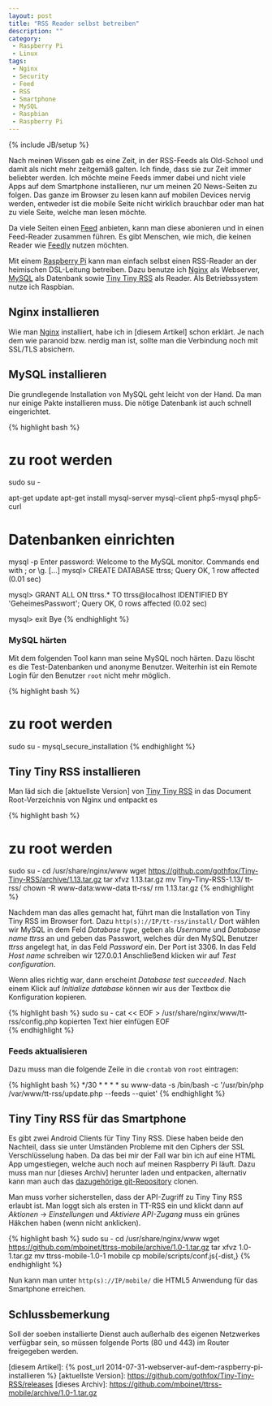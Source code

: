 ```yaml
---
layout: post
title: "RSS Reader selbst betreiben"
description: ""
category: 
 - Raspberry Pi
 - Linux 
tags:
 - Nginx
 - Security
 - Feed
 - RSS
 - Smartphone
 - MySQL
 - Raspbian
 - Raspberry Pi
---
```

{% include JB/setup %}

Nach meinen Wissen gab es eine Zeit, in der RSS-Feeds als Old-School und damit
als nicht mehr zeitgemäß galten. Ich finde, dass sie zur Zeit immer beliebter
werden. Ich möchte meine Feeds immer dabei und nicht viele Apps auf dem Smartphone
installieren, nur um meinen 20 News-Seiten zu folgen. Das ganze im Browser zu
lesen kann auf mobilen Devices nervig werden, entweder ist die mobile Seite nicht
wirklich brauchbar oder man hat zu viele Seite, welche man lesen möchte.

Da viele Seiten einen [Feed] anbieten, kann man diese abonieren und in einen
Feed-Reader zusammen führen. Es gibt Menschen, wie mich, die keinen Reader wie
[Feedly] nutzen möchten. 

Mit einem [Raspberry Pi] kann man einfach selbst einen RSS-Reader an der heimischen
DSL-Leitung betreiben. Dazu benutze ich [Nginx] als Webserver, [MySQL] als Datenbank
sowie [Tiny Tiny RSS] als Reader. Als Betriebssystem nutze ich Raspbian.

## Nginx installieren ##
Wie man [Nginx] installiert, habe ich in [diesem Artikel] schon erklärt. 
Je nach dem wie paranoid bzw. nerdig man ist, sollte man die Verbindung noch
mit SSL/TLS absichern.

## MySQL installieren ##

Die grundlegende Installation von MySQL geht leicht von der Hand. Da man nur einige
Pakte installieren muss. Die nötige Datenbank ist auch schnell eingerichtet.

{% highlight bash %}
# zu root werden
sudo su -

apt-get update
apt-get install mysql-server mysql-client php5-mysql php5-curl

# Datenbanken einrichten
mysql -p
Enter password:
Welcome to the MySQL monitor.  Commands end with ; or \g.
[...]
mysql> CREATE DATABASE ttrss;
Query OK, 1 row affected (0.01 sec)
 
mysql> GRANT ALL ON ttrss.* TO ttrss@localhost IDENTIFIED BY 'GeheimesPasswort';
Query OK, 0 rows affected (0.02 sec)
 
mysql> exit
Bye
{% endhighlight %}

### MySQL härten ###

Mit dem folgenden Tool kann man seine MySQL noch härten. Dazu löscht
es die Test-Datenbanken und anonyme Benutzer. Weiterhin ist ein
Remote Login für den Benutzer `root` nicht mehr möglich. 

{% highlight bash %}
# zu root werden
sudo su -
mysql_secure_installation
{% endhighlight %}

## Tiny Tiny RSS installieren ##

Man läd sich die [aktuellste Version] von [Tiny Tiny RSS] in das Document Root-Verzeichnis
von Nginx und entpackt es

{% highlight bash %}
# zu root werden
sudo su -
cd /usr/share/nginx/www
wget https://github.com/gothfox/Tiny-Tiny-RSS/archive/1.13.tar.gz
tar xfvz 1.13.tar.gz
mv Tiny-Tiny-RSS-1.13/ tt-rss/
chown -R www-data:www-data tt-rss/
rm 1.13.tar.gz
{% endhighlight %}

Nachdem man das alles gemacht hat, führt man die Installation von Tiny Tiny RSS im Browser fort. Dazu
`http(s)://IP/tt-rss/install/`
Dort wählen wir MySQL in dem Feld *Database type*, geben als *Username* und *Database name* 
*ttrss* an und geben das Passwort, welches dür den MySQL Benutzer *ttrss* angelegt hat, 
in das Feld *Password* ein. Der Port ist 3306. In das Feld *Host name* schreiben wir 127.0.0.1 
Anschließend klicken wir auf *Test configuration*.

Wenn alles richtig war, dann erscheint *Database test succeeded*. Nach einem Klick auf 
*Initialize database* können wir aus der Textbox die Konfiguration kopieren.

{% highlight bash %}
sudo su -
cat << EOF > /usr/share/nginx/www/tt-rss/config.php
kopierten Text hier einfügen
EOF  
{% endhighlight %}

### Feeds aktualisieren ###

Dazu muss man die folgende Zeile in die `crontab` von `root` eintragen:

{% highlight bash %}
*/30 * * * * su www-data -s /bin/bash -c '/usr/bin/php /var/www/tt-rss/update.php --feeds --quiet'
{% endhighlight %}

## Tiny Tiny RSS für das Smartphone ##

Es gibt zwei Android Clients für Tiny Tiny RSS. Diese haben beide den Nachteil, dass sie unter Umständen
Probleme mit den Ciphers der SSL Verschlüsselung haben. Da das bei mir der Fall war bin ich auf eine HTML
App umgestiegen, welche auch noch auf meinen Raspberry Pi läuft. Dazu muss man nur [dieses Archiv] herunter
laden und entpacken, alternativ kann man auch das [dazugehörige git-Repository] clonen.

Man muss vorher sicherstellen, dass der API-Zugriff zu Tiny Tiny RSS erlaubt ist. Man loggt sich als ersten
in TT-RSS ein und klickt dann auf *Aktionen* -> *Einstellungen* und *Aktiviere API-Zugang* muss ein grünes
Häkchen haben (wenn nicht anklicken).

{% highlight bash %}
sudo su -
cd /usr/share/nginx/www
wget https://github.com/mboinet/ttrss-mobile/archive/1.0-1.tar.gz
tar xfvz 1.0-1.tar.gz
mv ttrss-mobile-1.0-1 mobile
cp mobile/scripts/conf.js{-dist,}
{% endhighlight %}

Nun kann man unter `http(s)://IP/mobile/` die HTML5 Anwendung für das Smartphone erreichen.


## Schlussbemerkung ##
Soll der soeben installierte Dienst auch außerhalb des eigenen Netzwerkes verfügbar sein, so müssen 
folgende Ports (80 und 443) im Router freigegeben werden.


[dazugehörige git-Repository]: https://github.com/mboinet/ttrss-mobile
[Feed]: http://de.wikipedia.org/wiki/Web-Feed
[Feedly]: http://feedly.com/
[Raspberry Pi]: http://www.raspberrypi.org/
[Tiny Tiny RSS]: http://tt-rss.org/
[MySQL]: http://www.mysql.de/
[Nginx]: http://nginx.org/
[diesem Artikel]: {% post_url 2014-07-31-webserver-auf-dem-raspberry-pi-installieren %}
[aktuellste Version]: https://github.com/gothfox/Tiny-Tiny-RSS/releases
[dieses Archiv]: https://github.com/mboinet/ttrss-mobile/archive/1.0-1.tar.gz
